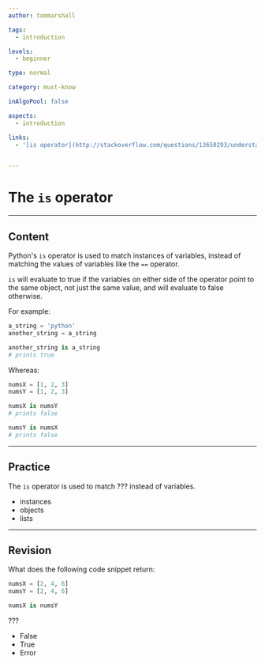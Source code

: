 ```yaml
---
author: tommarshall

tags:
  - introduction

levels:
  - beginner

type: normal

category: must-know

inAlgoPool: false

aspects:
  - introduction

links:
  - '[is operator](http://stackoverflow.com/questions/13650293/understanding-pythons-is-operator){website}'


---
```


# The `is` operator

---
## Content

Python's `is` operator is used to match instances of variables, instead of matching the values of variables like the `==` operator.

`is` will evaluate to true if the variables on either side of the operator point to the same object, not just the same value, and will evaluate to false otherwise.

For example:

```python
a_string = 'python'
another_string = a_string

another_string is a_string
# prints true
```

Whereas:

```python
numsX = [1, 2, 3]
numsY = [1, 2, 3]

numsX is numsY
# prints false

numsY is numsX
# prints false
```

---
## Practice

The `is` operator is used to match ??? instead of variables.


* instances
* objects
* lists

---
## Revision

What does the following code snippet return:

```python
numsX = [2, 4, 6]
numsY = [2, 4, 6]

numsX is numsY
```
???

* False
* True
* Error
